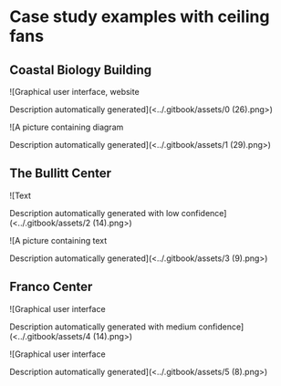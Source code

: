 # Case study examples with ceiling fans

## Coastal Biology Building

![Graphical user interface, website

Description automatically generated](<../.gitbook/assets/0 (26).png>)

![A picture containing diagram

Description automatically generated](<../.gitbook/assets/1 (29).png>)

## The Bullitt Center

![Text

Description automatically generated with low confidence](<../.gitbook/assets/2 (14).png>)

![A picture containing text

Description automatically generated](<../.gitbook/assets/3 (9).png>)

## Franco Center

![Graphical user interface

Description automatically generated with medium confidence](<../.gitbook/assets/4 (14).png>)

![Graphical user interface

Description automatically generated](<../.gitbook/assets/5 (8).png>)

